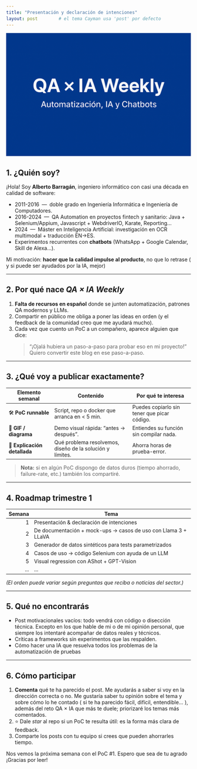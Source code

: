 ```yaml
---
title: "Presentación y declaración de intenciones"
layout: post        # el tema Cayman usa 'post' por defecto
---
```


![Banner](../assets/images/banner-qa-ia-weekly.png)
## 1. ¿Quién soy?

¡Hola! Soy **Alberto Barragán**, ingeniero informático con casi una década en calidad de software:

* 2011-2016 — doble grado en Ingeniería Informática e Ingeniería de Computadores.  
* 2016-2024 — QA Automation en proyectos fintech y sanitario: Java + Selenium/Appium, Javascript + WebdriverIO, Karate, Reporting...
* 2024 — Máster en Inteligencia Artificial: investigación en OCR multimodal + traducción EN→ES.  
* Experimentos recurrentes con **chatbots** (WhatsApp + Google Calendar, Skill de Alexa...).

Mi motivación: **hacer que la calidad impulse al producto**, no que lo retrase ( y si puede ser ayudados por la IA, mejor)

---

## 2. Por qué nace *QA × IA Weekly*

1. **Falta de recursos en español** donde se junten automatización, patrones QA modernos y LLMs.  
2. Compartir en público me obliga a poner las ideas en orden (y el feedback de la comunidad creo que me ayudará mucho).  
3. Cada vez que cuento un PoC a un compañero, aparece alguien que dice:  
   > “¡Ojalá hubiera un paso-a-paso para probar eso en mi proyecto!”  
   Quiero convertir este blog en ese paso-a-paso.

---

## 3. ¿Qué voy a publicar exactamente?

| Elemento semanal | Contenido | Por qué te interesa |
|------------------|-----------|---------------------|
| 🛠 **PoC runnable** | Script, repo o docker que arranca en < 5 min. | Puedes copiarlo sin tener que picar código. |
| 👀 **GIF / diagrama** | Demo visual rápida: “antes → después”. | Entiendes su función sin compilar nada. |
| 📖 **Explicación detallada** | Qué problema resolvemos, diseño de la solución y límites. | Ahorra horas de prueba-error. |


> **Nota:** si en algún PoC dispongo de datos duros (tiempo ahorrado, failure-rate, etc.) también los compartiré.

---

## 4. Roadmap trimestre 1

| Semana | Tema |
|-------:|------|
| 1 | Presentación & declaración de intenciones |
| 2 | De documentación + mock-ups → casos de uso con Llama 3 + LLaVA |
| 3 | Generador de datos sintéticos para tests parametrizados |
| 4 | Casos de uso → código Selenium con ayuda de un LLM |
| 5 | Visual regression con AShot + GPT-Vision |
| ... | ... |

*(El orden puede variar según preguntas que reciba o noticias del sector.)*

---

## 5. Qué **no** encontrarás

* Post motivacionales vacíos: todo vendrá con código o disección técnica. Excepto en los que hable de mi o de mi opinión personal, que siempre los intentaré acompañar de datos reales y técnicos. 
* Críticas a frameworks sin experimentos que las respalden.
* Cómo hacer una IA que resuelva todos los problemas de la automatización de pruebas

---

## 6. Cómo participar

1. **Comenta** qué te ha parecido el post. Me ayudarás a saber si voy en la dirección correcta o no. Me gustaría saber tu opinión sobre el tema y sobre cómo lo he contado ( si te ha parecido fácil, difícil, entendible... ), además del reto QA × IA que más te duele; priorizaré los temas más comentados.  
2. ⭐️ Dale *star* al repo si un PoC te resulta útil: es la forma más clara de feedback.  
3. Comparte los posts con tu equipo si crees que pueden ahorrarles tiempo.

Nos vemos la próxima semana con el PoC #1. Espero que sea de tu agrado ¡Gracias por leer!


